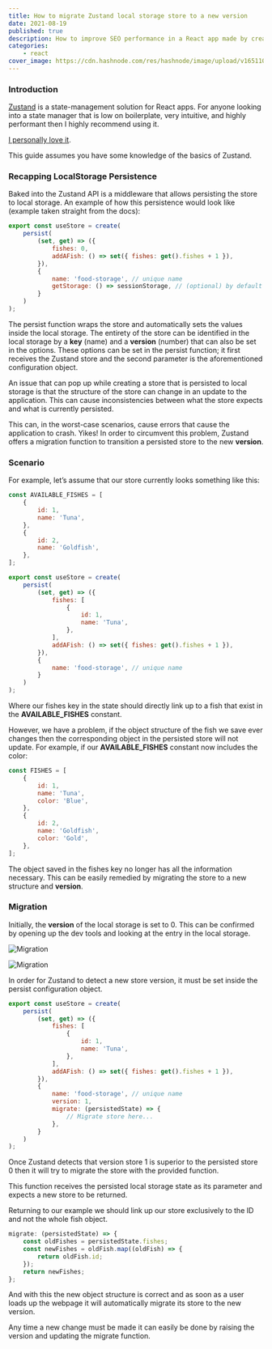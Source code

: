 ```yaml
---
title: How to migrate Zustand local storage store to a new version
date: 2021-08-19
published: true
description: How to improve SEO performance in a React app made by create-react-app with hosting configurations, metadata and integrations with various search engines
categories:
    - react
cover_image: https://cdn.hashnode.com/res/hashnode/image/upload/v1651104528718/8HqaGn704.png
---
```


### Introduction

[Zustand](https://github.com/pmndrs/zustand) is a state-management solution for React apps. For anyone looking into a state manager that is low on boilerplate, very intuitive, and highly performant then I highly recommend using it.

[I personally love it](https://relatablecode.com/developer-blog-nuzlocke-tracker-part-one-react-project-structure/).

This guide assumes you have some knowledge of the basics of Zustand.

### Recapping LocalStorage Persistence

Baked into the Zustand API is a middleware that allows persisting the store to local storage. An example of how this persistence would look like (example taken straight from the docs):

```js
export const useStore = create(
	persist(
		(set, get) => ({
			fishes: 0,
			addAFish: () => set({ fishes: get().fishes + 1 }),
		}),
		{
			name: 'food-storage', // unique name
			getStorage: () => sessionStorage, // (optional) by default the 'localStorage' is used
		}
	)
);
```

The persist function wraps the store and automatically sets the values inside the local storage. The entirety of the store can be identified in the local storage by a **key** (name) and a **version** (number) that can also be set in the options. These options can be set in the persist function; it first receives the Zustand store and the second parameter is the aforementioned configuration object.

An issue that can pop up while creating a store that is persisted to local storage is that the structure of the store can change in an update to the application. This can cause inconsistencies between what the store expects and what is currently persisted.

This can, in the worst-case scenarios, cause errors that cause the application to crash. Yikes! In order to circumvent this problem, Zustand offers a migration function to transition a persisted store to the new **version**.

### Scenario

For example, let’s assume that our store currently looks something like this:

```js
const AVAILABLE_FISHES = [
	{
		id: 1,
		name: 'Tuna',
	},
	{
		id: 2,
		name: 'Goldfish',
	},
];

export const useStore = create(
	persist(
		(set, get) => ({
			fishes: [
				{
					id: 1,
					name: 'Tuna',
				},
			],
			addAFish: () => set({ fishes: get().fishes + 1 }),
		}),
		{
			name: 'food-storage', // unique name
		}
	)
);
```

Where our fishes key in the state should directly link up to a fish that exist in the **AVAILABLE_FISHES** constant.

However, we have a problem, if the object structure of the fish we save ever changes then the corresponding object in the persisted store will not update. For example, if our **AVAILABLE_FISHES** constant now includes the color:

```js
const FISHES = [
	{
		id: 1,
		name: 'Tuna',
		color: 'Blue',
	},
	{
		id: 2,
		name: 'Goldfish',
		color: 'Gold',
	},
];
```

The object saved in the fishes key no longer has all the information necessary. This can be easily remedied by migrating the store to a new structure and **version**.

### Migration

Initially, the **version** of the local storage is set to 0. This can be confirmed by opening up the dev tools and looking at the entry in the local storage.

![Migration](https://cdn.hashnode.com/res/hashnode/image/upload/v1649267853559/idWWUk5Ej.png)

![Migration](https://cdn.hashnode.com/res/hashnode/image/upload/v1649267854619/KY3fHJKgf.png)

In order for Zustand to detect a new store version, it must be set inside the persist configuration object.

```js
export const useStore = create(
	persist(
		(set, get) => ({
			fishes: [
				{
					id: 1,
					name: 'Tuna',
				},
			],
			addAFish: () => set({ fishes: get().fishes + 1 }),
		}),
		{
			name: 'food-storage', // unique name
			version: 1,
			migrate: (persistedState) => {
				// Migrate store here...
			},
		}
	)
);
```

Once Zustand detects that version store 1 is superior to the persisted store 0 then it will try to migrate the store with the provided function.

This function receives the persisted local storage state as its parameter and expects a new store to be returned.

Returning to our example we should link up our store exclusively to the ID and not the whole fish object.

```js
migrate: (persistedState) => {
	const oldFishes = persistedState.fishes;
	const newFishes = oldFish.map((oldFish) => {
		return oldFish.id;
	});
	return newFishes;
};
```

And with this the new object structure is correct and as soon as a user loads up the webpage it will automatically migrate its store to the new version.

Any time a new change must be made it can easily be done by raising the version and updating the migrate function.
